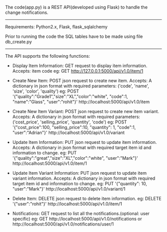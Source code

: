 The code(app.py) is a REST API(developed using Flask) to handle the change notifications.
 
--------------------------------------------------------

Requirements:
Python2.x, Flask, flask_sqlalchemy


Prior to running the code the SQL tables have to be made using file db_create.py

--------------------------------------------------------

The API supports the following functions:

* Display Item Information:
  GET request to display item information.
  Accepts: item code
  eg: GET http://127.0.0.1:5000/api/v1.0/item/1

* Create New Item:
  POST json request to create new item.
  Accepts: A dictionary in json format with required parameters: ('code', 'name', 'size', 'color', 'quality')
  eg: POST '{"quality":"Grade1","size":"XL","color":"white", "code":1, "name":"Glass", "user":"rohit"}'  http://localhost:5000/api/v1.0/item

* Create New Item Variant:
  POST json request to create new item variant.
  Accepts: A dictionary in json format with required parameters: ('cost_price', 'selling_price', 'quantity', 'code')
  eg: POST '{"cost_price":100, "selling_price":10, "quantity": 1, "code":1, "user":"Adrian"}'  http://localhost:5000/api/v1.0/variant

* Update Item Information:
  PUT json request to update item information.
  Accepts: A dictionary in json format with required target item id and information to change.
  eg: PUT '{"quality":"great","size":"XL","color":"white", "user":"Mark"}' http://localhost:5000/api/v1.0/item/1

* Update Item Variant Information:
  PUT json request to update item variant information.
  Accepts: A dictionary in json format with required target item id and information to change.
  eg: PUT '{"quantity": 10, "user":"Mark"}' http://localhost:5000/api/v1.0/variant/1

* Delete Item:
  DELETE json request to delete item information.
  eg: DELETE '{"user":"rohit"}' http://localhost:5000/api/v1.0/item/1

* Notifications:
  GET request to list all the notifications.(optional: user specific)
  eg: GET http://localhost:5000/api/v1.0/notifications  or http://localhost:5000/api/v1.0/notifications/user/1



